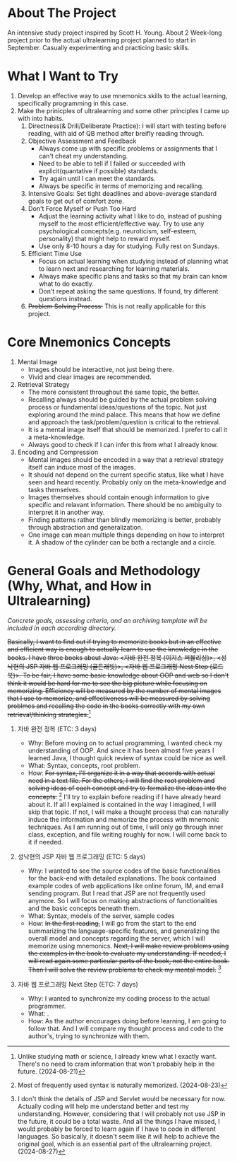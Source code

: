 # About The Project
An intensive study project inspired by Scott H. Young. About 2 Week-long project prior to the actual ultralearning project planned to start in September. Casually experimenting and practicing basic skills.

# What I Want to Try
1. Develop an effective way to use mnemonics skills to the actual learning, specifically programming in this case.
1. Make the prinicples of ultralearning and some other principles I came up with into habits.
   1. Directness(& Drill/Deliberate Practice): I will start with testing before reading, with aid of QB method after breifly reading through.
   1. Objective Assessment and Feedback
      - Always come up with specific problems or assignments that I can't cheat my understanding.
      - Need to be able to tell if I failed or succeeded with explicit(quantative if possible) standards.
      - Try again until I can meet the standards.
      - Always be specific in terms of memorizing and recalling.
   1. Intensive Goals: Set tight deadlines and above-average standard goals to get out of comfort zone.
   1. Don't Force Myself or Push Too Hard
      - Adjust the learning activity what I like to do, instead of pushing myself to the most efficient/effective way. Try to use any psychological concepts(e.g. neuroticism, self-esteem, personality) that might help to reward myself.
      - Use only 8-10 hours a day for studying. Fully rest on Sundays.
   1. Efficient Time Use
      - Focus on actual learning when studying instead of planning what to learn next and researching for learning materials.
      - Always make specific plans and tasks so that my brain can know what to do exactly.
      - Don't repeat asking the same questions. If found, try different questions instead.
   1. ~~Problem Solving Process:~~ This is not really applicable for this project.
      
# Core Mnemonics Concepts
1. Mental Image
   - Images should be interactive, not just being there.
   - Vivid and clear images are recommended.
1. Retrieval Strategy
   - The more consistent throughout the same topic, the better.
   - Recalling always should be guided by the actual problem solving process or fundamental ideas/questions of the topic. Not just exploring around the mind palace. This means that how we define and approach the task/problem/question is critical to the retrieval.
   - It is a mental image itself that should be memorized. I prefer to call it a meta-knowledge.
   - Always good to check if I can infer this from what I already know.
1. Encoding and Compression
   - Mental images should be encoded in a way that a retrieval strategy itself can induce most of the images.
   - It should not depend on the current specific status, like what I have seen and heard recently. Probably only on the meta-knowledge and tasks themselves.
   - Images themselves should contain enough information to give specific and relavant information. There should be no ambiguity to interpret it in another way. 
   - Finding patterns rather than blindly memorizing is better, probably through abstraction and generalization.
   - One image can mean multiple things depending on how to interpret it. A shadow of the cylinder can be both a rectangle and a circle.
   
# General Goals and Methodology (Why, What, and How in Ultralearning)
*Concrete goals, assessing criteria, and an archiving template will be included in each according directory.*

~~Basically, I want to find out if trying to memorize books but in an effective and efficient way is enough to actually learn to use the knowledge in the books. I have three books about Java: <자바 완전 정복 (이지스 퍼블리싱)>, <성낙현의 JSP 자바 웹 프로그래밍 (골든래빗)>, <자바 웹 프로그래밍 Nest Step (로드북)>. To be fair, I have some basic knowledge about OOP and web so I don't think it would be hard for me to see the big picture while focusing on memorizing. Efficiency will be measured by the number of mental images that I use to memorize, and effectiveness will be measured by solving problmes and recalling the code in the books correctly with my own retrieval/thinking strategies.~~[^1]

1. 자바 완전 정복 (ETC: 3 days)
   - Why: Before moving on to actual programming, I wanted check my understanding of OOP. And since it has been almost five years I learned Java, I thought quick review of syntax could be nice as well.
   - What: Syntax, concepts, root problem.
   - How: ~~For syntax, I'll organize it in a way that accords with actual need in a text file. For the others, I will find the root problem and solving ideas of each concept and try to formalize the ideas into the concepts.~~ [^2]
   I'll try to explain before reading if I have already heard about it. If all I explained is contained in the way I imagined, I will skip that topic. If not, I will make a thought process that can naturally induce the information and memorize the process with mnemonic techniques.
As I am running out of time, I will only go through inner class, exception, and file writing roughly for now. I will come back to it if needed.
   
3. 성낙현의 JSP 자바 웹 프로그래밍 (ETC: 5 days)
	- Why: I wanted to see the source codes of the basic functionalities for the back-end with detailed explanations. The book contained example codes of web applications like online forum, IM, and email sending program. But I read that JSP are not frequently used anymore. So I will focus on making abstractions of functionalities and the basic concepts beneath them.
	- What: Syntax, models of the server, sample codes
	- How: ~~In the first reading,~~ I will go from the start to the end summarizing the language-specific features, and generalizing the overall model and concepts regarding the server, which I will memorize using mnemonics. ~~Next, I will make review problems using the examples in the book to evaluate my understanding. If needed, I will read again some particular parts of the book, not the entire book. Then I will solve the review problems to check my mental model.~~ [^3]

4. 자바 웹 프로그래밍 Next Step (ETC: 7 days)
	- Why: I wanted to synchronize my coding process to the actual programmer.
	- What: .
	- How: As the author encourages doing before learning, I am going to follow that. And I will compare my thought process and code to the author's, trying to synchronize with them.

[^1]: Unlike studying math or science, I already knew what I exactly want. There's no need to cram information that won't probably help in the future. (2024-08-21)
[^2]: Most of frequently used syntax is naturally memorized. (2024-08-23)
[^3]: I don't think the details of JSP and Servlet would be necessary for now. Actually coding will help me understand better and test my understanding. However, considering that I will probably not use JSP in the future, it could be a total waste. And all the things I have missed, I would probably be forced to learn again if I have to code in different languages. So basically, it doesn't seem like it will help to achieve the original goal, which is an essential part of the ultralearning project. (2024-08-27)
